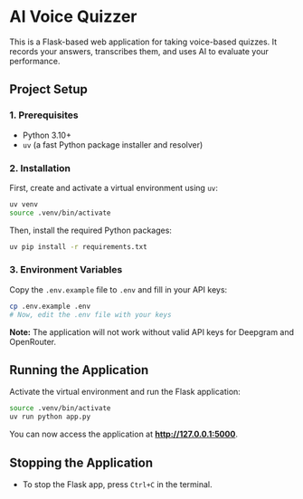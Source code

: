 # AI Voice Quizzer

This is a Flask-based web application for taking voice-based quizzes. It records your answers, transcribes them, and uses AI to evaluate your performance.

## Project Setup

### 1. Prerequisites

- Python 3.10+
- `uv` (a fast Python package installer and resolver)

### 2. Installation

First, create and activate a virtual environment using `uv`:

```bash
uv venv
source .venv/bin/activate
```

Then, install the required Python packages:

```bash
uv pip install -r requirements.txt
```

### 3. Environment Variables

Copy the `.env.example` file to `.env` and fill in your API keys:

```bash
cp .env.example .env
# Now, edit the .env file with your keys
```

**Note:** The application will not work without valid API keys for Deepgram and OpenRouter.

## Running the Application

Activate the virtual environment and run the Flask application:

```bash
source .venv/bin/activate
uv run python app.py
```

You can now access the application at **http://127.0.0.1:5000**.

## Stopping the Application

- To stop the Flask app, press `Ctrl+C` in the terminal.
